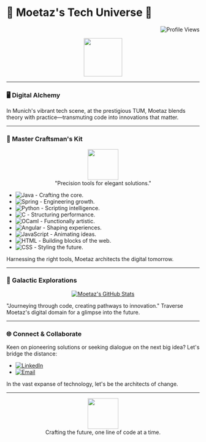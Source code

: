 # 🌟 Moetaz's Tech Universe 🚀

<p align="right">
  <img src="https://komarev.com/ghpvc/?username=MoetazKhelil&color=blueviolet&style=flat-square" alt="Profile Views"/>
</p>

<div align="center">
  <img src="https://media.giphy.com/media/hvRJCLFzcasrR4ia7z/giphy.gif" width="100">
</div>

---

### 🖥️ Digital Alchemy

In Munich's vibrant tech scene, at the prestigious TUM, Moetaz blends theory with practice—transmuting code into innovations that matter.

---

### 🧰 Master Craftsman's Kit

<p align="center">
  <img src="https://media.giphy.com/media/SWoSkN6DxTszqIKEqv/giphy.gif" width="80"> 
  <br>"Precision tools for elegant solutions."
</p>

- ![Java](https://img.shields.io/badge/-Java-05122A?style=flat&logo=Java&logoColor=FFA518) - Crafting the core.
- ![Spring](https://img.shields.io/badge/-Spring-05122A?style=flat&logo=spring&logoColor=6DB33F) - Engineering growth.
- ![Python](https://img.shields.io/badge/-Python-05122A?style=flat&logo=Python&logoColor=3776AB) - Scripting intelligence.
- ![C](https://img.shields.io/badge/-C-05122A?style=flat&logo=C&logoColor=A8B9CC) - Structuring performance.
- ![OCaml](https://img.shields.io/badge/-OCaml-05122A?style=flat&logo=OCaml&logoColor=EC6813) - Functionally artistic.
- ![Angular](https://img.shields.io/badge/-Angular-05122A?style=flat&logo=Angular&logoColor=DD0031) - Shaping experiences.
- ![JavaScript](https://img.shields.io/badge/-JavaScript-05122A?style=flat&logo=JavaScript&logoColor=F7DF1E) - Animating ideas.
- ![HTML](https://img.shields.io/badge/-HTML-05122A?style=flat&logo=HTML5&logoColor=E34F26) - Building blocks of the web.
- ![CSS](https://img.shields.io/badge/-CSS-05122A?style=flat&logo=CSS3&logoColor=1572B6) - Styling the future.

Harnessing the right tools, Moetaz architects the digital tomorrow.

---

### 🔭 Galactic Explorations

<div align="center">
  <a href="https://github-readme-stats.vercel.app/api?username=MoetazKhelil&show_icons=true&theme=vision-friendly-dark">
    <img src="https://github-readme-stats.vercel.app/api?username=MoetazKhelil&show_icons=true&theme=vision-friendly-dark" alt="Moetaz's GitHub Stats"/>
  </a>
</div>

"Journeying through code, creating pathways to innovation." Traverse Moetaz's digital domain for a glimpse into the future.

---

### 🌐 Connect & Collaborate

Keen on pioneering solutions or seeking dialogue on the next big idea? Let's bridge the distance:

- [![LinkedIn](https://img.shields.io/badge/LinkedIn-%230077B5.svg?style=for-the-badge&logo=linkedin&logoColor=white)](https://www.linkedin.com/in/moetaz-khelil-8a05b721b/)
- [![Email](https://img.shields.io/badge/Email-%23D14836.svg?style=for-the-badge&logo=gmail&logoColor=white)](mailto:moetazkhelil@yahoo.com)

In the vast expanse of technology, let's be the architects of change.

---

<p align="center">
  <img src="https://media.giphy.com/media/3ohzdYJK1wAdPWVk88/giphy.gif" width="80"> <br>
  Crafting the future, one line of code at a time.
</p>
